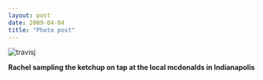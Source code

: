 ```yaml
---
layout: post
date: 2009-04-04
title: "Photo post"
---
```

![travisj](/images/1a0004f756c2fda925b64ced4a1b4bbf4b4b12eba6288a764a8108fa7383acff.jpg)

<b>Rachel sampling the ketchup on tap at the local mcdonalds in Indianapolis</b>
